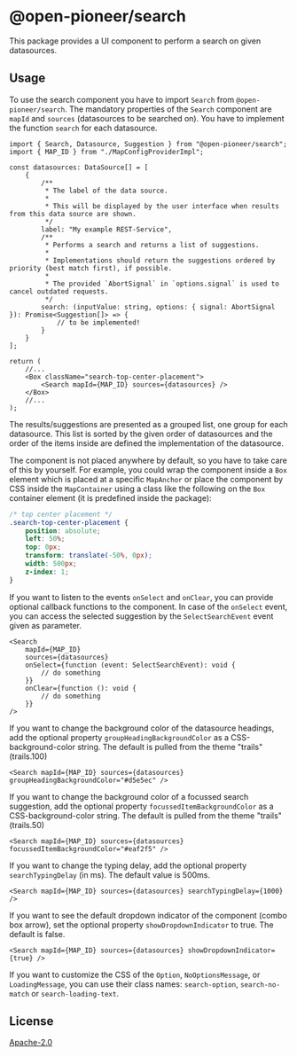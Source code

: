 # @open-pioneer/search

This package provides a UI component to perform a search on given datasources.

## Usage

To use the search component you have to import `Search` from `@open-pioneer/search`.
The mandatory properties of the `Search` component are `mapId` and `sources` (datasources to be searched on).
You have to implement the function `search` for each datasource.

```tsx
import { Search, Datasource, Suggestion } from "@open-pioneer/search";
import { MAP_ID } from "./MapConfigProviderImpl";

const datasources: DataSource[] = [
    {
        /**
         * The label of the data source.
         *
         * This will be displayed by the user interface when results from this data source are shown.
         */
        label: "My example REST-Service",
        /**
         * Performs a search and returns a list of suggestions.
         *
         * Implementations should return the suggestions ordered by priority (best match first), if possible.
         *
         * The provided `AbortSignal` in `options.signal` is used to cancel outdated requests.
         */
        search: (inputValue: string, options: { signal: AbortSignal }): Promise<Suggestion[]> => {
            // to be implemented!
        }
    }
];

return (
    //...
    <Box className="search-top-center-placement">
        <Search mapId={MAP_ID} sources={datasources} />
    </Box>
    //...
);
```

The results/suggestions are presented as a grouped list, one group for each datasource.
This list is sorted by the given order of datasources and the order of the items inside are
defined the implementation of the datasource.

The component is not placed anywhere by default, so you have to take care of this by yourself.
For example, you could wrap the component inside a `Box` element which is placed at a
specific `MapAnchor` or place the component by CSS inside the `MapContainer` using a class like the
following on the `Box` container element (it is predefined inside the package):

```css
/* top center placement */
.search-top-center-placement {
    position: absolute;
    left: 50%;
    top: 0px;
    transform: translate(-50%, 0px);
    width: 500px;
    z-index: 1;
}
```

If you want to listen to the events `onSelect` and `onClear`, you can provide optional callback functions to the component.
In case of the `onSelect` event, you can access the selected suggestion by the `SelectSearchEvent` event given as parameter.

```tsx
<Search
    mapId={MAP_ID}
    sources={datasources}
    onSelect={function (event: SelectSearchEvent): void {
        // do something
    }}
    onClear={function (): void {
        // do something
    }}
/>
```

If you want to change the background color of the datasource headings, add the optional property
`groupHeadingBackgroundColor` as a CSS-background-color string.
The default is pulled from the theme "trails" (trails.100)

```tsx
<Search mapId={MAP_ID} sources={datasources} groupHeadingBackgroundColor="#d5e5ec" />
```

If you want to change the background color of a focussed search suggestion, add the optional property
`focussedItemBackgroundColor` as a CSS-background-color string.
The default is pulled from the theme "trails" (trails.50)

```tsx
<Search mapId={MAP_ID} sources={datasources} focussedItemBackgroundColor="#eaf2f5" />
```

If you want to change the typing delay, add the optional property `searchTypingDelay` (in ms).
The default value is 500ms.

```tsx
<Search mapId={MAP_ID} sources={datasources} searchTypingDelay={1000} />
```

If you want to see the default dropdown indicator of the component (combo box arrow), set the optional property
`showDropdownIndicator` to true. The default is false.

```tsx
<Search mapId={MAP_ID} sources={datasources} showDropdownIndicator={true} />
```

If you want to customize the CSS of the `Option`, `NoOptionsMessage`, or `LoadingMessage`, you can use their
class names: `search-option`, `search-no-match` or `search-loading-text`.

## License

[Apache-2.0](https://www.apache.org/licenses/LICENSE-2.0)

